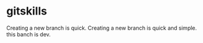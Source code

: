 # gitskills
Creating a new branch is quick.
Creating a new branch is quick and simple.
this banch is dev.